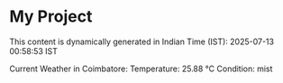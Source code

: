 # My Project

This content is dynamically generated in Indian Time (IST): 2025-07-13 00:58:53 IST


Current Weather in Coimbatore:
Temperature: 25.88 °C
Condition: mist
